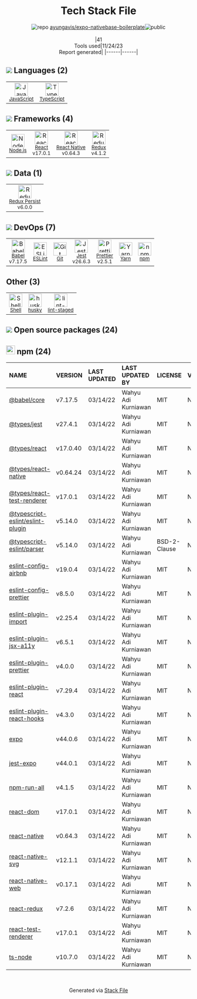 <!--
--- Readme.md Snippet without images Start ---
## Tech Stack
ayungavis/expo-nativebase-boilerplate is built on the following main stack:
- [Jest](http://facebook.github.io/jest/) – Javascript Testing Framework
- [Node.js](http://nodejs.org/) – Frameworks (Full Stack)
- [React](https://reactjs.org/) – Javascript UI Libraries
- [JavaScript](https://developer.mozilla.org/en-US/docs/Web/JavaScript) – Languages
- [TypeScript](http://www.typescriptlang.org) – Languages
- [React Native](http://facebook.github.io/) – Cross-Platform Mobile Development
- [Babel](http://babeljs.io/) – JavaScript Compilers
- [ESLint](http://eslint.org/) – Code Review
- [Redux](https://redux.js.org/) – State Management Library
- [Shell](https://en.wikipedia.org/wiki/Shell_script) – Shells
- [Yarn](https://yarnpkg.com/) – Front End Package Manager
- [Redux Persist](https://github.com/rt2zz/redux-persist) – Mobile Database
- [Prettier](https://prettier.io/) – Code Review

Full tech stack [here](/techstack.md)
--- Readme.md Snippet without images End ---

--- Readme.md Snippet with images Start ---
## Tech Stack
ayungavis/expo-nativebase-boilerplate is built on the following main stack:
- <img width='25' height='25' src='https://img.stackshare.io/service/830/jest.png' alt='Jest'/> [Jest](http://facebook.github.io/jest/) – Javascript Testing Framework
- <img width='25' height='25' src='https://img.stackshare.io/service/1011/n1JRsFeB_400x400.png' alt='Node.js'/> [Node.js](http://nodejs.org/) – Frameworks (Full Stack)
- <img width='25' height='25' src='https://img.stackshare.io/service/1020/OYIaJ1KK.png' alt='React'/> [React](https://reactjs.org/) – Javascript UI Libraries
- <img width='25' height='25' src='https://img.stackshare.io/service/1209/javascript.jpeg' alt='JavaScript'/> [JavaScript](https://developer.mozilla.org/en-US/docs/Web/JavaScript) – Languages
- <img width='25' height='25' src='https://img.stackshare.io/service/1612/bynNY5dJ.jpg' alt='TypeScript'/> [TypeScript](http://www.typescriptlang.org) – Languages
- <img width='25' height='25' src='https://img.stackshare.io/service/2699/KoK6gHzp.jpg' alt='React Native'/> [React Native](http://facebook.github.io/) – Cross-Platform Mobile Development
- <img width='25' height='25' src='https://img.stackshare.io/service/2739/-1wfGjNw.png' alt='Babel'/> [Babel](http://babeljs.io/) – JavaScript Compilers
- <img width='25' height='25' src='https://img.stackshare.io/service/3337/Q4L7Jncy.jpg' alt='ESLint'/> [ESLint](http://eslint.org/) – Code Review
- <img width='25' height='25' src='https://img.stackshare.io/service/4074/13142323.png' alt='Redux'/> [Redux](https://redux.js.org/) – State Management Library
- <img width='25' height='25' src='https://img.stackshare.io/service/4631/default_c2062d40130562bdc836c13dbca02d318205a962.png' alt='Shell'/> [Shell](https://en.wikipedia.org/wiki/Shell_script) – Shells
- <img width='25' height='25' src='https://img.stackshare.io/service/5848/44mC-kJ3.jpg' alt='Yarn'/> [Yarn](https://yarnpkg.com/) – Front End Package Manager
- <img width='25' height='25' src='https://img.stackshare.io/service/6740/no-img-open-source.png' alt='Redux Persist'/> [Redux Persist](https://github.com/rt2zz/redux-persist) – Mobile Database
- <img width='25' height='25' src='https://img.stackshare.io/service/7035/default_66f265943abed56bcdbfca1c866a4261b1fbb063.jpg' alt='Prettier'/> [Prettier](https://prettier.io/) – Code Review

Full tech stack [here](/techstack.md)
--- Readme.md Snippet with images End ---
-->
<div align="center">

# Tech Stack File
![](https://img.stackshare.io/repo.svg "repo") [ayungavis/expo-nativebase-boilerplate](https://github.com/ayungavis/expo-nativebase-boilerplate)![](https://img.stackshare.io/public_badge.svg "public")
<br/><br/>
|41<br/>Tools used|11/24/23 <br/>Report generated|
|------|------|
</div>

## <img src='https://img.stackshare.io/languages.svg'/> Languages (2)
<table><tr>
  <td align='center'>
  <img width='36' height='36' src='https://img.stackshare.io/service/1209/javascript.jpeg' alt='JavaScript'>
  <br>
  <sub><a href="https://developer.mozilla.org/en-US/docs/Web/JavaScript">JavaScript</a></sub>
  <br>
  <sub></sub>
</td>

<td align='center'>
  <img width='36' height='36' src='https://img.stackshare.io/service/1612/bynNY5dJ.jpg' alt='TypeScript'>
  <br>
  <sub><a href="http://www.typescriptlang.org">TypeScript</a></sub>
  <br>
  <sub></sub>
</td>

</tr>
</table>

## <img src='https://img.stackshare.io/frameworks.svg'/> Frameworks (4)
<table><tr>
  <td align='center'>
  <img width='36' height='36' src='https://img.stackshare.io/service/1011/n1JRsFeB_400x400.png' alt='Node.js'>
  <br>
  <sub><a href="http://nodejs.org/">Node.js</a></sub>
  <br>
  <sub></sub>
</td>

<td align='center'>
  <img width='36' height='36' src='https://img.stackshare.io/service/1020/OYIaJ1KK.png' alt='React'>
  <br>
  <sub><a href="https://reactjs.org/">React</a></sub>
  <br>
  <sub>v17.0.1</sub>
</td>

<td align='center'>
  <img width='36' height='36' src='https://img.stackshare.io/service/2699/KoK6gHzp.jpg' alt='React Native'>
  <br>
  <sub><a href="http://facebook.github.io/">React Native</a></sub>
  <br>
  <sub>v0.64.3</sub>
</td>

<td align='center'>
  <img width='36' height='36' src='https://img.stackshare.io/service/4074/13142323.png' alt='Redux'>
  <br>
  <sub><a href="https://redux.js.org/">Redux</a></sub>
  <br>
  <sub>v4.1.2</sub>
</td>

</tr>
</table>

## <img src='https://img.stackshare.io/databases.svg'/> Data (1)
<table><tr>
  <td align='center'>
  <img width='36' height='36' src='https://img.stackshare.io/service/6740/no-img-open-source.png' alt='Redux Persist'>
  <br>
  <sub><a href="https://github.com/rt2zz/redux-persist">Redux Persist</a></sub>
  <br>
  <sub>v6.0.0</sub>
</td>

</tr>
</table>

## <img src='https://img.stackshare.io/devops.svg'/> DevOps (7)
<table><tr>
  <td align='center'>
  <img width='36' height='36' src='https://img.stackshare.io/service/2739/-1wfGjNw.png' alt='Babel'>
  <br>
  <sub><a href="http://babeljs.io/">Babel</a></sub>
  <br>
  <sub>v7.17.5</sub>
</td>

<td align='center'>
  <img width='36' height='36' src='https://img.stackshare.io/service/3337/Q4L7Jncy.jpg' alt='ESLint'>
  <br>
  <sub><a href="http://eslint.org/">ESLint</a></sub>
  <br>
  <sub></sub>
</td>

<td align='center'>
  <img width='36' height='36' src='https://img.stackshare.io/service/1046/git.png' alt='Git'>
  <br>
  <sub><a href="http://git-scm.com/">Git</a></sub>
  <br>
  <sub></sub>
</td>

<td align='center'>
  <img width='36' height='36' src='https://img.stackshare.io/service/830/jest.png' alt='Jest'>
  <br>
  <sub><a href="http://facebook.github.io/jest/">Jest</a></sub>
  <br>
  <sub>v26.6.3</sub>
</td>

<td align='center'>
  <img width='36' height='36' src='https://img.stackshare.io/service/7035/default_66f265943abed56bcdbfca1c866a4261b1fbb063.jpg' alt='Prettier'>
  <br>
  <sub><a href="https://prettier.io/">Prettier</a></sub>
  <br>
  <sub>v2.5.1</sub>
</td>

<td align='center'>
  <img width='36' height='36' src='https://img.stackshare.io/service/5848/44mC-kJ3.jpg' alt='Yarn'>
  <br>
  <sub><a href="https://yarnpkg.com/">Yarn</a></sub>
  <br>
  <sub></sub>
</td>

<td align='center'>
  <img width='36' height='36' src='https://img.stackshare.io/service/1120/lejvzrnlpb308aftn31u.png' alt='npm'>
  <br>
  <sub><a href="https://www.npmjs.com/">npm</a></sub>
  <br>
  <sub></sub>
</td>

</tr>
</table>

## Other (3)
<table><tr>
  <td align='center'>
  <img width='36' height='36' src='https://img.stackshare.io/service/4631/default_c2062d40130562bdc836c13dbca02d318205a962.png' alt='Shell'>
  <br>
  <sub><a href="https://en.wikipedia.org/wiki/Shell_script">Shell</a></sub>
  <br>
  <sub></sub>
</td>

<td align='center'>
  <img width='36' height='36' src='https://img.stackshare.io/service/9527/5502029.jpeg' alt='husky'>
  <br>
  <sub><a href="https://github.com/typicode/husky">husky</a></sub>
  <br>
  <sub></sub>
</td>

<td align='center'>
  <img width='36' height='36' src='https://img.stackshare.io/service/10577/11071.jpeg' alt='lint-staged'>
  <br>
  <sub><a href="https://github.com/okonet/lint-staged">lint-staged</a></sub>
  <br>
  <sub></sub>
</td>

</tr>
</table>


## <img src='https://img.stackshare.io/group.svg' /> Open source packages (24)</h2>

## <img width='24' height='24' src='https://img.stackshare.io/service/1120/lejvzrnlpb308aftn31u.png'/> npm (24)

|NAME|VERSION|LAST UPDATED|LAST UPDATED BY|LICENSE|VULNERABILITIES|
|:------|:------|:------|:------|:------|:------|
|[@babel/core](https://www.npmjs.com/@babel/core)|v7.17.5|03/14/22|Wahyu Adi Kurniawan |MIT|N/A|
|[@types/jest](https://www.npmjs.com/@types/jest)|v27.4.1|03/14/22|Wahyu Adi Kurniawan |MIT|N/A|
|[@types/react](https://www.npmjs.com/@types/react)|v17.0.40|03/14/22|Wahyu Adi Kurniawan |MIT|N/A|
|[@types/react-native](https://www.npmjs.com/@types/react-native)|v0.64.24|03/14/22|Wahyu Adi Kurniawan |MIT|N/A|
|[@types/react-test-renderer](https://www.npmjs.com/@types/react-test-renderer)|v17.0.1|03/14/22|Wahyu Adi Kurniawan |MIT|N/A|
|[@typescript-eslint/eslint-plugin](https://www.npmjs.com/@typescript-eslint/eslint-plugin)|v5.14.0|03/14/22|Wahyu Adi Kurniawan |MIT|N/A|
|[@typescript-eslint/parser](https://www.npmjs.com/@typescript-eslint/parser)|v5.14.0|03/14/22|Wahyu Adi Kurniawan |BSD-2-Clause|N/A|
|[eslint-config-airbnb](https://www.npmjs.com/eslint-config-airbnb)|v19.0.4|03/14/22|Wahyu Adi Kurniawan |MIT|N/A|
|[eslint-config-prettier](https://www.npmjs.com/eslint-config-prettier)|v8.5.0|03/14/22|Wahyu Adi Kurniawan |MIT|N/A|
|[eslint-plugin-import](https://www.npmjs.com/eslint-plugin-import)|v2.25.4|03/14/22|Wahyu Adi Kurniawan |MIT|N/A|
|[eslint-plugin-jsx-a11y](https://www.npmjs.com/eslint-plugin-jsx-a11y)|v6.5.1|03/14/22|Wahyu Adi Kurniawan |MIT|N/A|
|[eslint-plugin-prettier](https://www.npmjs.com/eslint-plugin-prettier)|v4.0.0|03/14/22|Wahyu Adi Kurniawan |MIT|N/A|
|[eslint-plugin-react](https://www.npmjs.com/eslint-plugin-react)|v7.29.4|03/14/22|Wahyu Adi Kurniawan |MIT|N/A|
|[eslint-plugin-react-hooks](https://www.npmjs.com/eslint-plugin-react-hooks)|v4.3.0|03/14/22|Wahyu Adi Kurniawan |MIT|N/A|
|[expo](https://www.npmjs.com/expo)|v44.0.6|03/14/22|Wahyu Adi Kurniawan |MIT|N/A|
|[jest-expo](https://www.npmjs.com/jest-expo)|v44.0.1|03/14/22|Wahyu Adi Kurniawan |MIT|N/A|
|[npm-run-all](https://www.npmjs.com/npm-run-all)|v4.1.5|03/14/22|Wahyu Adi Kurniawan |MIT|N/A|
|[react-dom](https://www.npmjs.com/react-dom)|v17.0.1|03/14/22|Wahyu Adi Kurniawan |MIT|N/A|
|[react-native](https://www.npmjs.com/react-native)|v0.64.3|03/14/22|Wahyu Adi Kurniawan |MIT|N/A|
|[react-native-svg](https://www.npmjs.com/react-native-svg)|v12.1.1|03/14/22|Wahyu Adi Kurniawan |MIT|N/A|
|[react-native-web](https://www.npmjs.com/react-native-web)|v0.17.1|03/14/22|Wahyu Adi Kurniawan |MIT|N/A|
|[react-redux](https://www.npmjs.com/react-redux)|v7.2.6|03/14/22|Wahyu Adi Kurniawan |MIT|N/A|
|[react-test-renderer](https://www.npmjs.com/react-test-renderer)|v17.0.1|03/14/22|Wahyu Adi Kurniawan |MIT|N/A|
|[ts-node](https://www.npmjs.com/ts-node)|v10.7.0|03/14/22|Wahyu Adi Kurniawan |MIT|N/A|

<br/>
<div align='center'>

Generated via [Stack File](https://github.com/marketplace/stack-file)
